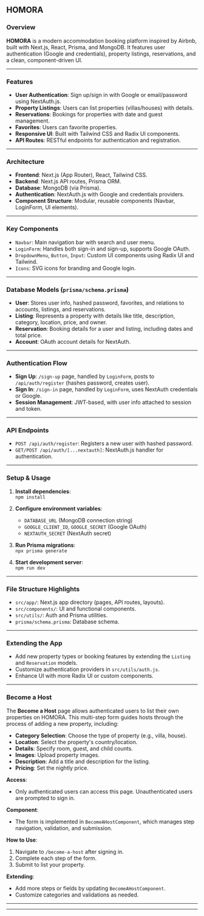 ## HOMORA

### Overview

**HOMORA** is a modern accommodation booking platform inspired by Airbnb, built with Next.js, React, Prisma, and MongoDB. It features user authentication (Google and credentials), property listings, reservations, and a clean, component-driven UI.

---

### Features

- **User Authentication**: Sign up/sign in with Google or email/password using NextAuth.js.
- **Property Listings**: Users can list properties (villas/houses) with details.
- **Reservations**: Bookings for properties with date and guest management.
- **Favorites**: Users can favorite properties.
- **Responsive UI**: Built with Tailwind CSS and Radix UI components.
- **API Routes**: RESTful endpoints for authentication and registration.

---

### Architecture

- **Frontend**: Next.js (App Router), React, Tailwind CSS.
- **Backend**: Next.js API routes, Prisma ORM.
- **Database**: MongoDB (via Prisma).
- **Authentication**: NextAuth.js with Google and credentials providers.
- **Component Structure**: Modular, reusable components (Navbar, LoginForm, UI elements).

---

### Key Components

- `Navbar`: Main navigation bar with search and user menu.
- `LoginForm`: Handles both sign-in and sign-up, supports Google OAuth.
- `DropdownMenu`, `Button`, `Input`: Custom UI components using Radix UI and Tailwind.
- `Icons`: SVG icons for branding and Google login.

---

### Database Models (`prisma/schema.prisma`)

- **User**: Stores user info, hashed password, favorites, and relations to accounts, listings, and reservations.
- **Listing**: Represents a property with details like title, description, category, location, price, and owner.
- **Reservation**: Booking details for a user and listing, including dates and total price.
- **Account**: OAuth account details for NextAuth.

---

### Authentication Flow

- **Sign Up**: `/sign-up` page, handled by `LoginForm`, posts to `/api/auth/register` (hashes password, creates user).
- **Sign In**: `/sign-in` page, handled by `LoginForm`, uses NextAuth credentials or Google.
- **Session Management**: JWT-based, with user info attached to session and token.

---

### API Endpoints

- `POST /api/auth/register`: Registers a new user with hashed password.
- `GET/POST /api/auth/[...nextauth]`: NextAuth.js handler for authentication.

---

### Setup & Usage

1. **Install dependencies**:  
   `npm install`

2. **Configure environment variables**:

   - `DATABASE_URL` (MongoDB connection string)
   - `GOOGLE_CLIENT_ID`, `GOOGLE_SECRET` (Google OAuth)
   - `NEXTAUTH_SECRET` (NextAuth secret)

3. **Run Prisma migrations**:  
   `npx prisma generate`

4. **Start development server**:  
   `npm run dev`

---

### File Structure Highlights

- `src/app/`: Next.js app directory (pages, API routes, layouts).
- `src/components/`: UI and functional components.
- `src/utils/`: Auth and Prisma utilities.
- `prisma/schema.prisma`: Database schema.

---

### Extending the App

- Add new property types or booking features by extending the `Listing` and `Reservation` models.
- Customize authentication providers in `src/utils/auth.js`.
- Enhance UI with more Radix UI or custom components.

---

### Become a Host

The **Become a Host** page allows authenticated users to list their own properties on HOMORA. This multi-step form guides hosts through the process of adding a new property, including:

- **Category Selection**: Choose the type of property (e.g., villa, house).
- **Location**: Select the property's country/location.
- **Details**: Specify room, guest, and child counts.
- **Images**: Upload property images.
- **Description**: Add a title and description for the listing.
- **Pricing**: Set the nightly price.

**Access**:

- Only authenticated users can access this page. Unauthenticated users are prompted to sign in.

**Component**:

- The form is implemented in `BecomeAHostComponent`, which manages step navigation, validation, and submission.

**How to Use**:

1. Navigate to `/become-a-host` after signing in.
2. Complete each step of the form.
3. Submit to list your property.

**Extending**:

- Add more steps or fields by updating `BecomeAHostComponent`.
- Customize categories and validations as needed.

---

---
